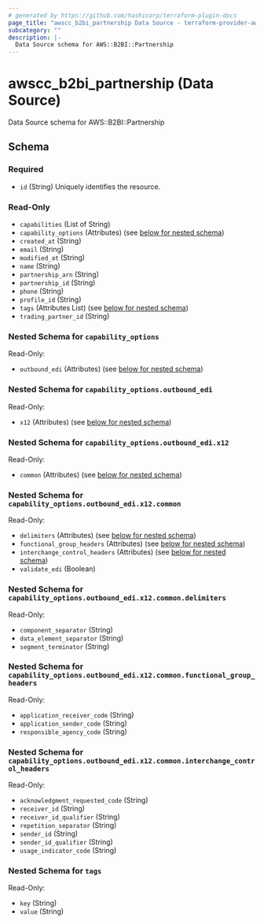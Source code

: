 ```yaml
---
# generated by https://github.com/hashicorp/terraform-plugin-docs
page_title: "awscc_b2bi_partnership Data Source - terraform-provider-awscc"
subcategory: ""
description: |-
  Data Source schema for AWS::B2BI::Partnership
---
```


# awscc_b2bi_partnership (Data Source)

Data Source schema for AWS::B2BI::Partnership



<!-- schema generated by tfplugindocs -->
## Schema

### Required

- `id` (String) Uniquely identifies the resource.

### Read-Only

- `capabilities` (List of String)
- `capability_options` (Attributes) (see [below for nested schema](#nestedatt--capability_options))
- `created_at` (String)
- `email` (String)
- `modified_at` (String)
- `name` (String)
- `partnership_arn` (String)
- `partnership_id` (String)
- `phone` (String)
- `profile_id` (String)
- `tags` (Attributes List) (see [below for nested schema](#nestedatt--tags))
- `trading_partner_id` (String)

<a id="nestedatt--capability_options"></a>
### Nested Schema for `capability_options`

Read-Only:

- `outbound_edi` (Attributes) (see [below for nested schema](#nestedatt--capability_options--outbound_edi))

<a id="nestedatt--capability_options--outbound_edi"></a>
### Nested Schema for `capability_options.outbound_edi`

Read-Only:

- `x12` (Attributes) (see [below for nested schema](#nestedatt--capability_options--outbound_edi--x12))

<a id="nestedatt--capability_options--outbound_edi--x12"></a>
### Nested Schema for `capability_options.outbound_edi.x12`

Read-Only:

- `common` (Attributes) (see [below for nested schema](#nestedatt--capability_options--outbound_edi--x12--common))

<a id="nestedatt--capability_options--outbound_edi--x12--common"></a>
### Nested Schema for `capability_options.outbound_edi.x12.common`

Read-Only:

- `delimiters` (Attributes) (see [below for nested schema](#nestedatt--capability_options--outbound_edi--x12--common--delimiters))
- `functional_group_headers` (Attributes) (see [below for nested schema](#nestedatt--capability_options--outbound_edi--x12--common--functional_group_headers))
- `interchange_control_headers` (Attributes) (see [below for nested schema](#nestedatt--capability_options--outbound_edi--x12--common--interchange_control_headers))
- `validate_edi` (Boolean)

<a id="nestedatt--capability_options--outbound_edi--x12--common--delimiters"></a>
### Nested Schema for `capability_options.outbound_edi.x12.common.delimiters`

Read-Only:

- `component_separator` (String)
- `data_element_separator` (String)
- `segment_terminator` (String)


<a id="nestedatt--capability_options--outbound_edi--x12--common--functional_group_headers"></a>
### Nested Schema for `capability_options.outbound_edi.x12.common.functional_group_headers`

Read-Only:

- `application_receiver_code` (String)
- `application_sender_code` (String)
- `responsible_agency_code` (String)


<a id="nestedatt--capability_options--outbound_edi--x12--common--interchange_control_headers"></a>
### Nested Schema for `capability_options.outbound_edi.x12.common.interchange_control_headers`

Read-Only:

- `acknowledgment_requested_code` (String)
- `receiver_id` (String)
- `receiver_id_qualifier` (String)
- `repetition_separator` (String)
- `sender_id` (String)
- `sender_id_qualifier` (String)
- `usage_indicator_code` (String)






<a id="nestedatt--tags"></a>
### Nested Schema for `tags`

Read-Only:

- `key` (String)
- `value` (String)
